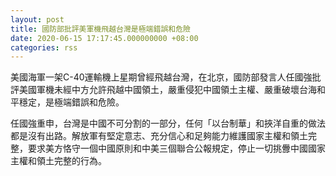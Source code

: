 ```yaml
---
layout: post
title: 國防部批評美軍機飛越台灣是極端錯誤和危險
date: 2020-06-15 17:17:45.000000000 +08:00
categories: rss
---
```


美國海軍一架C-40運輸機上星期曾經飛越台灣，在北京，國防部發言人任國強批評美國軍機未經中方允許飛越中國領土，嚴重侵犯中國領土主權、嚴重破壞台海和平穩定，是極端錯誤和危險。

任國強重申，台灣是中國不可分割的一部分，任何「以台制華」和挾洋自重的做法都是沒有出路。解放軍有堅定意志、充分信心和足夠能力維護國家主權和領土完整，要求美方恪守一個中國原則和中美三個聯合公報規定，停止一切挑釁中國國家主權和領土完整的行為。
